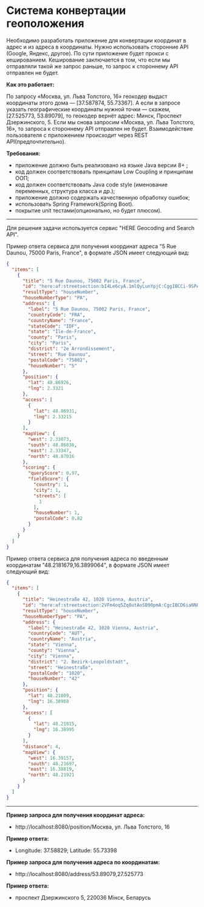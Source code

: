 # Система конвертации геоположения

Необходимо разработать приложение для конвертации координат в адрес и из адреса в координаты. Нужно использовать сторонние API (Google, Яндекс, другое). По сути приложение будет прокси с кешированием. Кеширование заключается в том, что если мы отправляли такой же запрос раньше, то запрос к  стороннему API отправлен не будет.

**Как это работает:**

По запросу «Москва, ул. Льва Толстого, 16» геокодер выдаст координаты этого дома — [37.587874, 55.73367]. А если в запросе указать географические координаты нужной точки — скажем, [27.525773, 53.89079], то геокодер вернёт адрес: Минск, Проспект Дзержинского, 5. Если мы снова запросим «Москва, ул. Льва Толстого, 16», то запроса к стороннему API отправлен не будет.
Взаимодействие пользователя с приложением происходит через REST API(предпочтительно).

**Требования:**

* приложение должно быть реализовано на языке Java версии 8+ ;
* код должен соответствовать принципам Low Coupling и принципам ООП;
* код должен соответствовать Java code style (именование переменных, структура класса и др.);
* приложение должно содержать качественную обработку ошибок;
* использовать Spring Framework(Spring Boot).
* покрытие unit тестами(опционально, но будет плюсом).

----------------------------------------------------------------------------------------

Для решения задачи используется сервис "HERE Geocoding and Search API".

Пример ответа сервиса для получения координат адреса "5 Rue Daunou, 75000 Paris, France", в формате JSON имеет следующий вид:

```json
{
  "items": [
    {
      "title": "5 Rue Daunou, 75002 Paris, France",
      "id": "here:af:streetsection:bI4Le6cyA.1mlQyLunYpjC:CggIBCCi-9SPARABGgE1KGQ",
      "resultType": "houseNumber",
      "houseNumberType": "PA",
      "address": {
        "label": "5 Rue Daunou, 75002 Paris, France",
        "countryCode": "FRA",
        "countryName": "France",
        "stateCode": "IDF",
        "state": "Île-de-France",
        "county": "Paris",
        "city": "Paris",
        "district": "2e Arrondissement",
        "street": "Rue Daunou",
        "postalCode": "75002",
        "houseNumber": "5"
      },
      "position": {
        "lat": 48.86926,
        "lng": 2.3321
      },
      "access": [
        {
          "lat": 48.86931,
          "lng": 2.33215
        }
      ],
      "mapView": {
        "west": 2.33073,
        "south": 48.86836,
        "east": 2.33347,
        "north": 48.87016
      },
      "scoring": {
        "queryScore": 0.97,
        "fieldScore": {
          "country": 1,
          "city": 1,
          "streets": [
            1
          ],
          "houseNumber": 1,
          "postalCode": 0.82
        }
      }
    }
  ]
} 
```

Пример ответа сервиса для получения адреса по введенным координатам "48.2181679,16.3899064", в формате JSON имеет следующий вид:

```json
{
  "items": [
    {
      "title": "Heinestraße 42, 1020 Vienna, Austria",
      "id": "here:af:streetsection:2VFm4oq5Zq8utAoSB90pmA:CgcIBCD6iaNNEAEaAjQy",
      "resultType": "houseNumber",
      "houseNumberType": "PA",
      "address": {
        "label": "Heinestraße 42, 1020 Vienna, Austria",
        "countryCode": "AUT",
        "countryName": "Austria",
        "state": "Vienna",
        "county": "Vienna",
        "city": "Vienna",
        "district": "2. Bezirk-Leopoldstadt",
        "street": "Heinestraße",
        "postalCode": "1020",
        "houseNumber": "42"
      },
      "position": {
        "lat": 48.21809,
        "lng": 16.38988
      },
      "access": [
        {
          "lat": 48.21815,
          "lng": 16.38995
        }
      ],
      "distance": 4,
      "mapView": {
        "west": 16.39157,
        "south": 48.21697,
        "east": 16.38819,
        "north": 48.21921
      }
    }
  ]
} 
```
-------------------------------------------------------------------------------------------

**Пример запроса для получения координат адреса:**

* http://localhost:8080/position/Москва, ул. Льва Толстого, 16

**Пример ответа:**

* Longitude: 37.58829; Latitude: 55.73398

**Пример запроса для получения адреса по координатам:**

* http://localhost:8080/address/53.89079,27.525773

**Пример ответа:**

* проспект Дзержинского 5, 220036 Мінск, Беларусь

